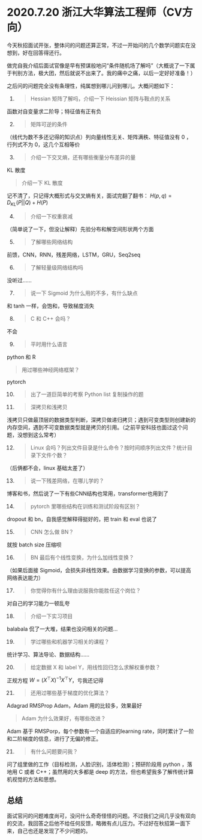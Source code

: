 # 2020.7.20 浙江大华算法工程师（CV方向）

今天秋招面试开张，整体问的问题还算正常，不过一开始问的几个数学问题实在没想到，好在回答得还行。

做完自我介绍后面试官像是早有预谋般地问“条件随机场了解吗”（大概说了一下属于判别方法，极大团，然后就说不出来了。我的痛中之痛，以后一定好好准备！）

之后问的问题完全没有条理性，纯属想到哪儿问到哪儿。大概问题如下：

1. > Hessian 矩阵了解吗，介绍一下 Heissian 矩阵与鞍点的关系
  
  函数对自变量求二阶导；特征值有正有负
  
2. > 矩阵可逆的条件

  （线代为数不多还记得的知识点）列向量线性无关、矩阵满秩、特征值没有 0 ，行列式不为 0，这几个互相等价
  
3. > 介绍一下交叉熵，还有哪些衡量分布差异的量

  KL 散度
  
  > 介绍一下 KL 散度
  
  记不清了，只记得大概形式与交叉熵有关，面试完翻了翻书： $H(p,q) = D_{KL}(P||Q)+H(P)$
  
4. > 介绍一下权重衰减

（简单说了一下，但没让解释）先验分布和解空间形状两个方面

5. > 了解哪些网络结构

  前馈，CNN，RNN，残差网络，LSTM，GRU，Seq2seq
  
6. > 了解轻量级网络结构吗

  没听过……
  
7. > 说一下 Sigmoid 为什么用的不多，有什么缺点

  和 tanh 一样，会饱和，导致梯度消失
  
8. > C 和 C++ 会吗？

  不会

9. > 平时用什么语言

  python 和 R
  
  > 用过哪些神经网络框架？
  
  pytorch

10. > 出了一道巨简单的考察 Python list 复制操作的题

11. > 深拷贝和浅拷贝

  浅拷贝只做最顶层的数据类型判断，深拷贝做递归拷贝；遇到可变类型则创建新的内存空间，遇到不可变数据类型就是拷贝的引用。（之前平安科技也面过这个问题，没想到这么常考）
  
12. > Linux 会吗？列出文件目录是什么命令？按时间顺序列出文件？统计目录下文件个数？

  （后俩都不会，linux 基础太差了）
  
13. > 说一下残差网络，在哪儿学的？
    
   博客和书，然后说了一下有些CNN结构也常用，transformer也用到了
    
14. > pytorch 里哪些结构在训练和测试阶段有区别？

  dropout 和 bn，自我感觉解释得挺好的，把 train 和 eval 也说了
  
15. > CNN 怎么做 BN？

  就按 batch size 压缩呗

16. > BN 最后有个线性变换，为什么加线性变换？

  （如果后面接 Sigmoid，会损失非线性效果。由数据学习变换的参数，可以提高网络表达能力）
  
17. > 你觉得你有什么理由说服我你能胜任这个岗位？

对自己的学习能力一顿乱夸

18. > 介绍一下实习项目

  balabala 侃了一大堆，结果也没问相关的问题…
  
19. > 学过哪些和机器学习相关的课程？

  统计学习、算法导论、数据结构……
  
20. > 给定数据 X 和 label Y，用线性回归怎么求解权重参数？

  正规方程 $W = (X^\top X)^{-1}X^\top Y$，亏我还记得
  
21. > 还用过哪些基于梯度的优化算法？

Adagrad RMSProp Adam，Adam 用的比较多，效果最好

  > Adam 为什么效果好，有哪些改进？
  
  Adam 基于 RMSPorp，每个参数有一个自适应的learning rate，同时累计了一阶和二阶梯度的信息，进行了无偏的修正。
  
  
21. > 有什么问题要问我？

   问了组里做的工作（目标检测，人脸识别，活体检测）；预研阶段用 python ，落地用 C 或者 C++；虽然用的大多都是 deep 的方法，但也希望我多了解传统计算机视觉的方法和思想。
   
##  总结

面试官问的问题难度尚可，没问什么奇奇怪怪的问题。不过我们之间几乎没有双向的交流，我回答之后他不给任何反馈，略微有点儿压力。不过好在秋招第一面下来，自己也还是发现了不少问题的。

